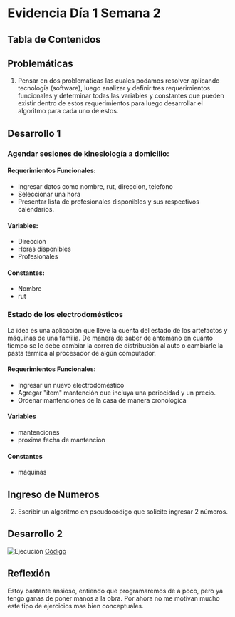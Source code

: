 # Evidencia Día 1 Semana 2
## Tabla de Contenidos
## Problemáticas
 1. Pensar en dos problemáticas las cuales podamos resolver aplicando tecnología (software), luego analizar y definir tres requerimientos funcionales y determinar todas las variables y constantes que pueden existir dentro de estos requerimientos para luego desarrollar el algoritmo para cada uno de estos.
 ## Desarrollo 1
 ### Agendar sesiones de kinesiología a domicilio:
 #### Requerimientos Funcionales:
 - Ingresar datos como nombre, rut, direccion, telefono
 - Seleccionar una hora
 - Presentar lista de profesionales disponibles y sus respectivos calendarios.
#### Variables:
- Direccion
- Horas disponibles
- Profesionales
#### Constantes:
- Nombre
- rut
### Estado de los electrodomésticos
La idea es una aplicación que lleve la cuenta del estado de los artefactos y máquinas de una familia. De manera de saber de antemano en cuánto tiempo se le debe cambiar la correa de distribución al auto o cambiarle la pasta térmica al procesador de algún computador.
#### Requerimientos Funcionales:
- Ingresar un nuevo electrodoméstico
- Agregar "item" mantención que incluya una periocidad y un precio.
- Ordenar mantenciones de la casa de manera cronológica
#### Variables
- mantenciones
- proxima fecha de mantencion

#### Constantes
- máquinas
## Ingreso de Numeros 
2. Escribir un algoritmo en pseudocódigo que solicite ingresar 2 números.
## Desarrollo 2
![Ejecución](https://raw.githubusercontent.com/SebaFarias/modulo_programacion_basica_en_java/master/Diagramas%20de%20flujo/Pedir2.PNG)
[Código](https://github.com/SebaFarias/modulo_programacion_basica_en_java/blob/master/Diagramas%20de%20flujo/Pedir2.psc)
## Reflexión
Estoy bastante ansioso, entiendo que programaremos de a poco, pero ya tengo ganas de poner manos a la obra. Por ahora no me motivan mucho este tipo de ejercicios mas bien conceptuales.